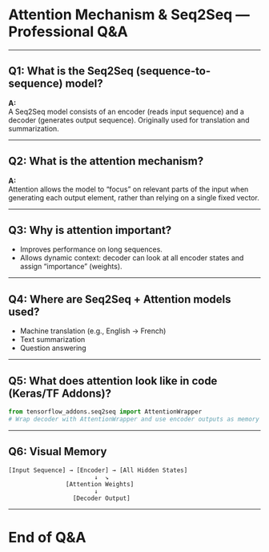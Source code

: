 # Attention Mechanism & Seq2Seq — Professional Q&A

---

## Q1: What is the Seq2Seq (sequence-to-sequence) model?

**A:**  
A Seq2Seq model consists of an encoder (reads input sequence) and a decoder (generates output sequence). Originally used for translation and summarization.

---

## Q2: What is the attention mechanism?

**A:**  
Attention allows the model to “focus” on relevant parts of the input when generating each output element, rather than relying on a single fixed vector.

---

## Q3: Why is attention important?

- Improves performance on long sequences.
- Allows dynamic context: decoder can look at all encoder states and assign “importance” (weights).

---

## Q4: Where are Seq2Seq + Attention models used?

- Machine translation (e.g., English → French)
- Text summarization
- Question answering

---

## Q5: What does attention look like in code (Keras/TF Addons)?

```python
from tensorflow_addons.seq2seq import AttentionWrapper
# Wrap decoder with AttentionWrapper and use encoder outputs as memory
```

---

## Q6: Visual Memory

```
[Input Sequence] → [Encoder] → [All Hidden States]
                        ↓  ↘
                [Attention Weights]
                        ↓
                  [Decoder Output]
```

---

# End of Q&A
